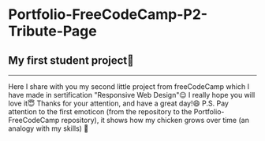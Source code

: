 # Portfolio-FreeCodeCamp-P2-Tribute-Page
## My first student project:hatching_chick:
___
Here I share with you my second little project from freeCodeCamp which I have made in sertification "Responsive Web Design":relieved: 
I really hope you will love it:innocent:
Thanks for your attention, and have a great day!:smile:
P.S. Pay attention to the first emoticon (from the repository to the Portfolio-FreeCodeCamp repository), it shows how my chicken grows over time (an analogy with my skills) :eyes:
